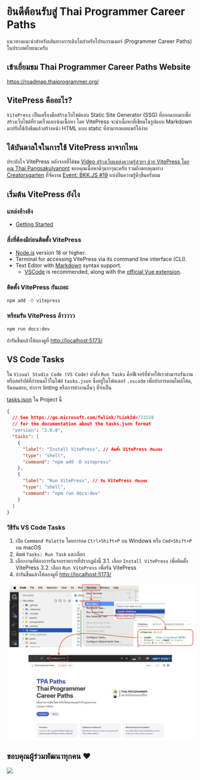 # ยินดีต้อนรับสู่ Thai Programmer Career Paths 
แนวทางแนะนำสำหรับเส้นทางการเติบโตสำหรับโปรแกรมเมอร์ (Programmer Career Paths) ในประเทศไทยนะครับ

## เข้าเยี่ยมชม Thai Programmer Career Paths Website
https://roadmap.thaiprogrammer.org/

## VitePress คืออะไร?
`VitePress` เป็นเครื่องมือสร้างเว็บไซต์แบบ Static Site Generator (SSG) ที่ออกแบบมาเพื่อสร้างเว็บไซต์ที่รวดเร็วและเน้นเนื้อหา โดย VitePress จะนำเนื้อหาที่เขียนในรูปแบบ Markdown มาปรับใช้กับธีมแล้วสร้างหน้า HTML แบบ static ที่สามารถเผยแพร่ได้ง่าย

## ได้บันดาลใจในการใช้ VitePress มาจากไหน
ประทับใจ VitePress หลังจากที่ได้ชม [Video สร้างเว็บแหล่งความรู้สวยๆ ด้วย VitePress โดยคุณ Thai Pangsakulyanont](https://www.youtube.com/watch?v=szr7swXqPSw)
ขอบคุณเนื้อหาดีๆมากๆนะครับ 
รวมถึงขอบคุณทาง [Creatorsgarten](https://www.youtube.com/@creatorsgarten) ที่จัดงาน [Event: BKK.JS #19](https://creatorsgarten.org/event/bkkjs19) แบ่งปันความรู้ดีๆขึ้นครับผม

## เริ่มต้น VitePress ยังไง
### แหล่งอ้างอิง
- [Getting Started](https://vitepress.dev/guide/getting-started)

### สิ่งที่ต้องมีก่อนติดตั้ง VitePress
- [Node.js](https://nodejs.org/) version 18 or higher.
- Terminal for accessing VitePress via its command line interface (CLI).
- Text Editor with [Markdown](https://en.wikipedia.org/wiki/Markdown) syntax support.
   - [VSCode](https://code.visualstudio.com/) is recommended, along with the [official Vue extension](https://marketplace.visualstudio.com/items?itemName=Vue.volar).

### ติดตั้ง VitePress กันเถอะ
```bash
npm add -D vitepress
```

### พร้อมรัน VitePress ล้าวววว
```bash
npm run docs:dev
```

ถ้ารันขึ้นแล้วให้ลองดูที่ [http://localhost:5173/](http://localhost:5173/)

## VS Code Tasks
ใน `Visual Studio Code (VS Code)` คำสั่ง `Run Tasks` คือฟีเจอร์ที่ช่วยให้เราสามารถรันงานหรือสคริปต์ที่กำหนดไว้ในไฟล์ `tasks.json` ซึ่งอยู่ในโฟลเดอร์ `.vscode` เพื่อทำการคอมไพล์โค้ด, รันทดสอบ, ทำการ linting หรือการทำงานอื่นๆ ที่จำเป็น

[tasks.json](./.vscode/tasks.json) ใน Project นี้
```json
{
  // See https://go.microsoft.com/fwlink/?LinkId=733558
  // for the documentation about the tasks.json format
  "version": "2.0.0",
  "tasks": [
    {
      "label": "Install VitePress", // ติดตั้ง VitePress กันเถอะ 
      "type": "shell",
      "command": "npm add -D vitepress"
    },
    {
      "label": "Run VitePress", // รัน VitePress กันเถอะ
      "type": "shell",
      "command": "npm run docs:dev"
    }
  ]
}
```

### วิธีรัน VS Code Tasks
1.	เปิด `Command Palette` โดยการกด `Ctrl+Shift+P` บน Windows หรือ `Cmd+Shift+P` บน macOS
2.	พิมพ์ `Tasks: Run Task` และเลือก
3.	เลือกงานที่ต้องการรันจากรายการที่ปรากฏดังนี้
   3.1. เลือก `Install VitePress` เพื่อติดตั้ง VitePress
   3.2. เลือก `Run VitePress` เพื่อรัน VitePress
4. ถ้ารันขึ้นแล้วให้ลองดูที่ [http://localhost:5173/](http://localhost:5173/)

![](./images/vscodetasks.jpg)

## ขอบคุณผู้ร่วมพัฒนาทุกคน ❤

 <a href = "https://contrib.rocks/image?repo=ThaiProgrammer/tpa-path">
   <img src = "https://contrib.rocks/image?repo=ThaiProgrammer/tpa-path"/>
 </a>
